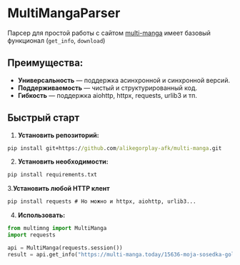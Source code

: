 # MultiMangaParser

Парсер для простой работы с сайтом [multi-manga](https://multi-manga.today) имеет базовый функционал (`get_info`, `download`)

## Преимущества:
- **Универсальность** — поддержка асинхронной и синхронной версий.
- **Поддерживаемость** — чистый и структурированный код.
- **Гибкость** — поддержка aiohttp, httpx, requests, urlib3 и тп.

## Быстрый старт
1. **Установить репозиторий:**
```cmd
pip install git+https://github.com/alikegorplay-afk/multi-manga.git
```
2. **Установить необходимости:**
```cmd
pip install requirements.txt
```
3.**Установить любой HTTP клент**
```cmd
pip install requests # Но можно и httpx, aiohttp, urlib3...
```
4. **Использовать:**
```python
from multimng import MultiManga
import requests

api = MultiManga(requests.session())
result = api.get_info("https://multi-manga.today/15636-moja-sosedka-golodnaja-milfa-gokinjou-san-wa-ueta-hitozuma.html")
```